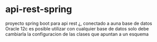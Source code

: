 # api-rest-spring
proyecto spring boot para api rest ¿, conectado a auna base de datos Oracle 12c 
es posible utilizar con cualquier base de datos solo debe cambiarla la configuracion de las clases que apuntan a un esquema
